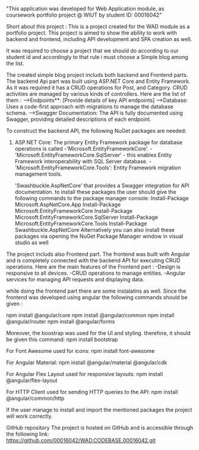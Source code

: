 "This application was developed for Web
Application module, as coursework portfolio project @ WIUT by student ID: 00016042"

Short about this project :
This is a project created for the WAD module as a portfolio project. This project is aimed to show the ability to work with backend and frontend, including API development and SPA creation as well.

It was required to choose a project that we should do according to our student id and accordingly to that rule i must choose a Simple blog among the list.

The created simple blog project includs both backend and Frontend parts. 
The backend Api part was built  using ASP.NET Core and Entity Framework. As it was required it has a CRUD operations for Post, and Category.
CRUD activities are managed by various kinds of controllers.  Here are the list of them :
-->Endpoints**: [Provide details of key API endpoints]
-->Database: Uses a code-first approach with migrations to manage the database schema.
-->Swagger Documentation: The API is fully documented using Swagger, providing detailed descriptions of each endpoint.

To construct the backend API, the following NuGet packages are needed:
1. ASP.NET Core:
The primary Entity Framework package for database operations is called 
   -'Microsoft.EntityFrameworkCore'.
   -'Microsoft.EntityFrameworkCore.SqlServer' - this enables Entity Framework interoperability with SQL Server database.
   -'Microsoft.EntityFrameworkCore.Tools': Entity Framework migration management tools.

   'Swashbuckle.AspNetCore'  that provides a Swagger integration for API documentation.
  to install these packages the user should give the following commands to the package manager console:
  Install-Package Microsoft.AspNetCore.App
  Install-Package Microsoft.EntityFrameworkCore
  Install-Package Microsoft.EntityFrameworkCore.SqlServer
  Install-Package Microsoft.EntityFrameworkCore.Tools
  Install-Package Swashbuckle.AspNetCore
Alternatively you can also install these packages via opening the NuGet Package Manager window in visual studio as well

The project includs also Frontend part. The frontend was built with Angular and is completely connected with the backend API for executing CRUD operations. 
Here are the main features of the Frontend part :
 -Design is responsive to all devices.
-CRUD operations to manage entities.
-Angular services for managing API requests and displaying data.
 
while doing the frontend part there are some instalatins as well.
Since the frontend was developed using angular the following commands should be given :

npm install @angular/core
npm install @angular/common
npm install @angular/router
npm install @angular/forms

Moreover, the boostrap was used for the UI and styling. therefore, it should be given this command: 
npm install bootstrap

For Font Awesome used for icons: 
npm install font-awesome

For Angular Material: 
npm install @angular/material @angular/cdk

For Angular Flex Layout  used for responsive layouts:
npm install @angular/flex-layout

For HTTP Client used for sending HTTP queries to the API:
npm install @angular/common/http

If the user manage to install and import the mentioned packages the project will work correctly.


GitHub repository
The project is hosted on GitHub and is accessible through the following link: https://github.com/00016042/WAD.CODEBASE.00016042.git 



